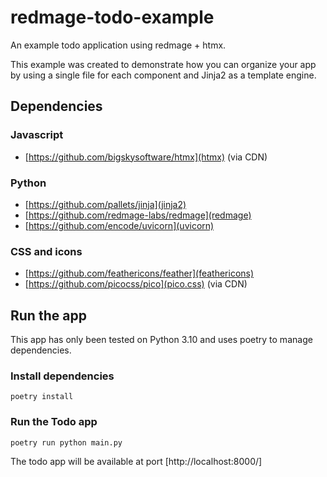 # redmage-todo-example

An example todo application using redmage + htmx.

This example was created to demonstrate how you can organize your app by using a single file for each component and Jinja2 as a template engine.

## Dependencies

### Javascript

* [https://github.com/bigskysoftware/htmx](htmx) (via CDN)

### Python
* [https://github.com/pallets/jinja](jinja2)
* [https://github.com/redmage-labs/redmage](redmage)
* [https://github.com/encode/uvicorn](uvicorn)

### CSS and icons
* [https://github.com/feathericons/feather](feathericons)
* [https://github.com/picocss/pico](pico.css) (via CDN)

## Run the app

This app has only been tested on Python 3.10 and uses poetry to manage dependencies.


### Install dependencies

```
poetry install
```

### Run the Todo app

```
poetry run python main.py
```

The todo app will be available at port [http://localhost:8000/]